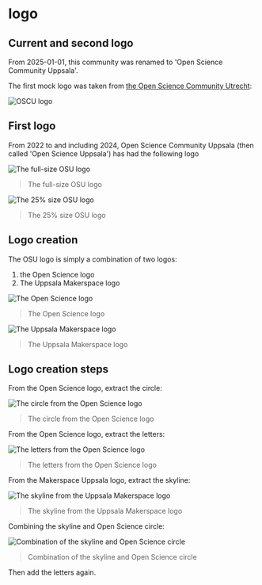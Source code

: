 # logo

## Current and second logo


From 2025-01-01, this community was renamed to
'Open Science Community Uppsala'.

The first mock logo was taken from
[the Open Science Community Utrecht](https://openscience-utrecht.com/):

![OSCU logo](oscu_logo_25.png)

## First logo

From 2022 to and including 2024, Open Science Community Uppsala
(then called 'Open Science Uppsala')
has had the following logo

![The full-size OSU logo](osu_logo_25.png)

> The full-size OSU logo

![The 25% size OSU logo](osu_logo_25.png)

> The 25% size OSU logo

## Logo creation

The OSU logo is simply a combination of two logos:

  1. the Open Science logo
  2. The Uppsala Makerspace logo

![The Open Science logo](Openscience_1024x1024.png)

> The Open Science logo

![The Uppsala Makerspace logo](Uppsalamakerspace_2-01.png)

> The Uppsala Makerspace logo

## Logo creation steps

From the Open Science logo, extract the circle:

![The circle from the Open Science logo](sci_circle.png)

> The circle from the Open Science logo

From the Open Science logo, extract the letters:

![The letters from the Open Science logo](sci.png)

> The letters from the Open Science logo

From the Makerspace Uppsala logo, extract the skyline:

![The skyline from the Uppsala Makerspace logo](skyline.png)

> The skyline from the Uppsala Makerspace logo

Combining the skyline and Open Science circle:

![Combination of the skyline and Open Science circle](skyline_and_sci_circle.png)

> Combination of the skyline and Open Science circle

Then add the letters again.
